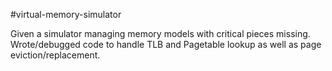 #virtual-memory-simulator

Given a simulator managing memory models with critical pieces missing. Wrote/debugged code to handle TLB and Pagetable lookup as well as page eviction/replacement.
